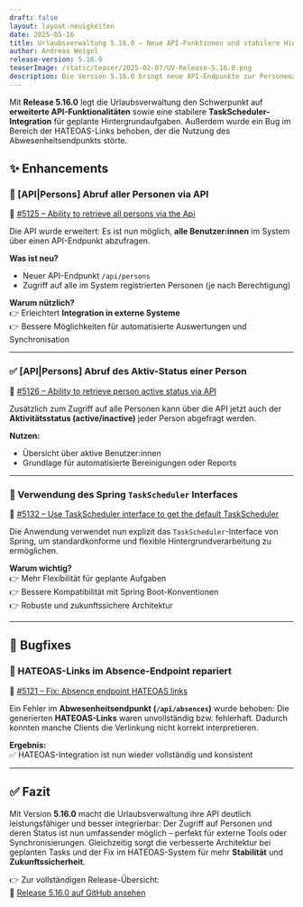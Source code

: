 ```yaml
---
draft: false
layout: layout-neuigkeiten
date: 2025-05-16
title: Urlaubsverwaltung 5.16.0 – Neue API-Funktionen und stabilere Hintergrundprozesse
author: Andreas Weigel
release-version: 5.16.0
teaserImage: /static/teaser/2025-02-07/UV-Release-5.16.0.png
description: Die Version 5.16.0 bringt neue API-Endpunkte zur Personenabfrage, nutzt standardisierte Spring-Scheduler-Logik und behebt einen Fehler im HATEOAS-Link-System.
---
```


Mit **Release 5.16.0** legt die Urlaubsverwaltung den Schwerpunkt auf **erweiterte API-Funktionalitäten** sowie eine stabilere **TaskScheduler-Integration** für geplante Hintergrundaufgaben. Außerdem wurde ein Bug im Bereich der HATEOAS-Links behoben, der die Nutzung des Abwesenheitsendpunkts störte.

<!-- more -->

## ✨ Enhancements

### 👥 [API|Persons] Abruf aller Personen via API

🔗 [#5125 – Ability to retrieve all persons via the Api](https://github.com/urlaubsverwaltung/urlaubsverwaltung/pull/5125)

Die API wurde erweitert: Es ist nun möglich, **alle Benutzer:innen** im System über einen API-Endpunkt abzufragen.

**Was ist neu?**
- Neuer API-Endpunkt `/api/persons`
- Zugriff auf alle im System registrierten Personen (je nach Berechtigung)

**Warum nützlich?**  
👉 Erleichtert **Integration in externe Systeme**  
👉 Bessere Möglichkeiten für automatisierte Auswertungen und Synchronisation

---

### ✅ [API|Persons] Abruf des Aktiv-Status einer Person

🔗 [#5126 – Ability to retrieve person active status via API](https://github.com/urlaubsverwaltung/urlaubsverwaltung/pull/5126)

Zusätzlich zum Zugriff auf alle Personen kann über die API jetzt auch der **Aktivitätsstatus (active/inactive)** jeder Person abgefragt werden.

**Nutzen:**
- Übersicht über aktive Benutzer:innen
- Grundlage für automatisierte Bereinigungen oder Reports

---

### 🧵 Verwendung des Spring `TaskScheduler` Interfaces

🔗 [#5132 – Use TaskScheduler interface to get the default TaskScheduler](https://github.com/urlaubsverwaltung/urlaubsverwaltung/pull/5132)

Die Anwendung verwendet nun explizit das `TaskScheduler`-Interface von Spring, um standardkonforme und flexible Hintergrundverarbeitung zu ermöglichen.

**Warum wichtig?**  
👉 Mehr Flexibilität für geplante Aufgaben  
👉 Bessere Kompatibilität mit Spring Boot-Konventionen  
👉 Robuste und zukunftssichere Architektur

---

## 🐞 Bugfixes

### 🔗 HATEOAS-Links im Absence-Endpoint repariert

🔗 [#5121 – Fix: Absence endpoint HATEOAS links](https://github.com/urlaubsverwaltung/urlaubsverwaltung/pull/5121)

Ein Fehler im **Abwesenheitsendpunkt (`/api/absences`)** wurde behoben: Die generierten **HATEOAS-Links** waren unvollständig bzw. fehlerhaft. Dadurch konnten manche Clients die Verlinkung nicht korrekt interpretieren.

**Ergebnis:**  
✅ HATEOAS-Integration ist nun wieder vollständig und konsistent

---

## ✅ Fazit

Mit Version **5.16.0** macht die Urlaubsverwaltung ihre API deutlich leistungsfähiger und besser integrierbar: Der Zugriff auf Personen und deren Status ist nun umfassender möglich – perfekt für externe Tools oder Synchronisierungen. Gleichzeitig sorgt die verbesserte Architektur bei geplanten Tasks und der Fix im HATEOAS-System für mehr **Stabilität** und **Zukunftssicherheit**.

👉 Zur vollständigen Release-Übersicht:  
🔗 [Release 5.16.0 auf GitHub ansehen](https://github.com/urlaubsverwaltung/urlaubsverwaltung/releases/tag/urlaubsverwaltung-5.16.0)

